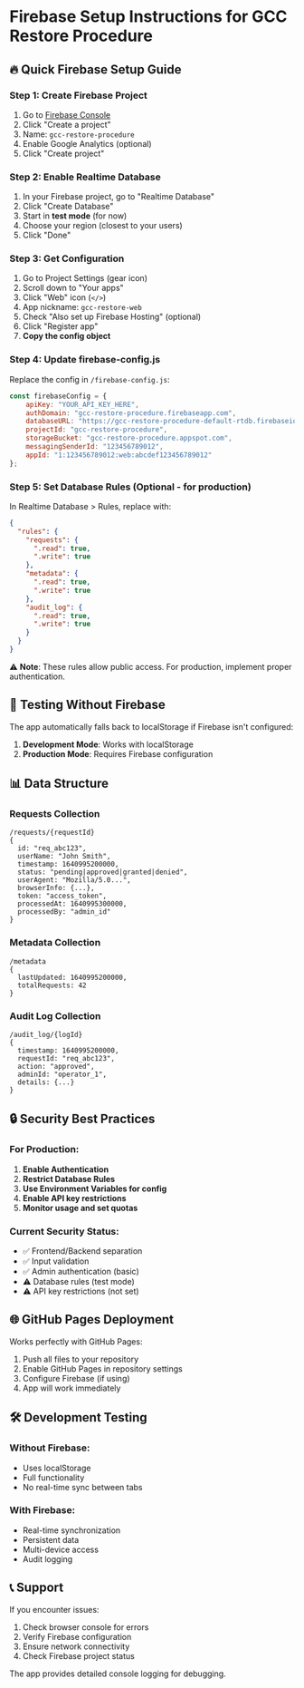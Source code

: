 # Firebase Setup Instructions for GCC Restore Procedure

## 🔥 **Quick Firebase Setup Guide**

### **Step 1: Create Firebase Project**
1. Go to [Firebase Console](https://console.firebase.google.com/)
2. Click "Create a project"
3. Name: `gcc-restore-procedure`
4. Enable Google Analytics (optional)
5. Click "Create project"

### **Step 2: Enable Realtime Database**
1. In your Firebase project, go to "Realtime Database"
2. Click "Create Database"
3. Start in **test mode** (for now)
4. Choose your region (closest to your users)
5. Click "Done"

### **Step 3: Get Configuration**
1. Go to Project Settings (gear icon)
2. Scroll down to "Your apps"
3. Click "Web" icon (`</>`)
4. App nickname: `gcc-restore-web`
5. Check "Also set up Firebase Hosting" (optional)
6. Click "Register app"
7. **Copy the config object**

### **Step 4: Update firebase-config.js**
Replace the config in `/firebase-config.js`:

```javascript
const firebaseConfig = {
    apiKey: "YOUR_API_KEY_HERE",
    authDomain: "gcc-restore-procedure.firebaseapp.com",
    databaseURL: "https://gcc-restore-procedure-default-rtdb.firebaseio.com",
    projectId: "gcc-restore-procedure",
    storageBucket: "gcc-restore-procedure.appspot.com",
    messagingSenderId: "123456789012",
    appId: "1:123456789012:web:abcdef123456789012"
};
```

### **Step 5: Set Database Rules (Optional - for production)**
In Realtime Database > Rules, replace with:

```json
{
  "rules": {
    "requests": {
      ".read": true,
      ".write": true
    },
    "metadata": {
      ".read": true,
      ".write": true
    },
    "audit_log": {
      ".read": true,
      ".write": true
    }
  }
}
```

⚠️ **Note**: These rules allow public access. For production, implement proper authentication.

## 🚀 **Testing Without Firebase**

The app automatically falls back to localStorage if Firebase isn't configured:

1. **Development Mode**: Works with localStorage
2. **Production Mode**: Requires Firebase configuration

## 📊 **Data Structure**

### **Requests Collection**
```
/requests/{requestId}
{
  id: "req_abc123",
  userName: "John Smith",
  timestamp: 1640995200000,
  status: "pending|approved|granted|denied",
  userAgent: "Mozilla/5.0...",
  browserInfo: {...},
  token: "access_token",
  processedAt: 1640995300000,
  processedBy: "admin_id"
}
```

### **Metadata Collection**
```
/metadata
{
  lastUpdated: 1640995200000,
  totalRequests: 42
}
```

### **Audit Log Collection**
```
/audit_log/{logId}
{
  timestamp: 1640995200000,
  requestId: "req_abc123",
  action: "approved",
  adminId: "operator_1",
  details: {...}
}
```

## 🔒 **Security Best Practices**

### **For Production:**

1. **Enable Authentication**
2. **Restrict Database Rules**
3. **Use Environment Variables for config**
4. **Enable API key restrictions**
5. **Monitor usage and set quotas**

### **Current Security Status:**
- ✅ Frontend/Backend separation
- ✅ Input validation
- ✅ Admin authentication (basic)
- ⚠️ Database rules (test mode)
- ⚠️ API key restrictions (not set)

## 🌐 **GitHub Pages Deployment**

Works perfectly with GitHub Pages:
1. Push all files to your repository
2. Enable GitHub Pages in repository settings
3. Configure Firebase (if using)
4. App will work immediately

## 🛠️ **Development Testing**

### **Without Firebase:**
- Uses localStorage
- Full functionality
- No real-time sync between tabs

### **With Firebase:**
- Real-time synchronization
- Persistent data
- Multi-device access
- Audit logging

## 📞 **Support**

If you encounter issues:
1. Check browser console for errors
2. Verify Firebase configuration
3. Ensure network connectivity
4. Check Firebase project status

The app provides detailed console logging for debugging.

